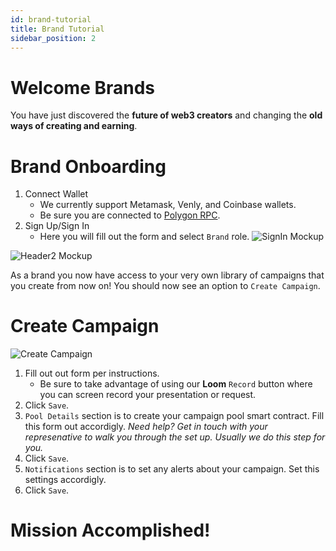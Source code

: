 ```yaml
---
id: brand-tutorial
title: Brand Tutorial
sidebar_position: 2
---
```


# Welcome Brands

You have just discovered the **future of web3 creators** and changing the **old ways of creating and earning**.

# Brand Onboarding

1. Connect Wallet
    * We currently support Metamask, Venly, and Coinbase wallets.
    * Be sure you are connected to [Polygon RPC](https://medium.com/stakingbits/setting-up-metamask-for-polygon-matic-network-838058f6d844).
2. Sign Up/Sign In
    * Here you will fill out the form and select `Brand` role.
![SignIn Mockup](https://creativeplatform.xyz/img/mockups/latest/signIn.png)

![Header2 Mockup](https://creativeplatform.xyz/img/mockups/latest/header2.png)

As a brand you now have access to your very own library of campaigns that you create from now on! You should now see an option to `Create Campaign`.

# Create Campaign
![Create Campaign](https://creativeplatform.xyz/img/mockups/latest/createCampaign.png)

1. Fill out out form per instructions.
    * Be sure to take advantage of using our **Loom** `Record` button where you can screen record your presentation or request.
2. Click `Save`.
3. `Pool Details` section is to create your campaign pool smart contract. Fill this form out accordigly. _Need help? Get in touch with your represenative to walk you through the set up. Usually we do this step for you._
4. Click `Save`.
5. `Notifications` section is to set any alerts about your campaign. Set this settings accordigly.
6. Click `Save`.

# Mission Accomplished!
